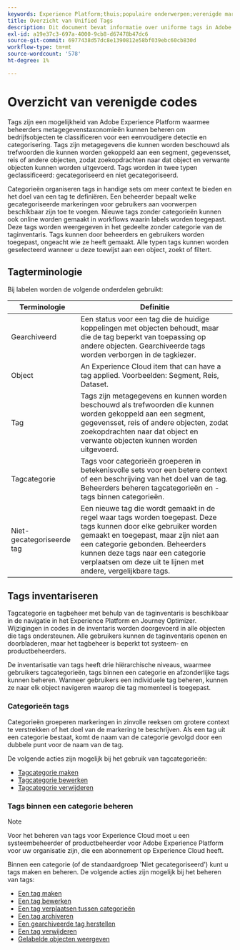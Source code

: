```yaml
---
keywords: Experience Platform;thuis;populaire onderwerpen;verenigde markeringen;markeringen;
title: Overzicht van Unified Tags
description: Dit document bevat informatie over uniforme tags in Adobe Experience Platform
exl-id: a19e37c3-697a-4000-9cb8-d67478b47dc6
source-git-commit: 6977438d57dc8e1390812e58bf039ebc60cb830d
workflow-type: tm+mt
source-wordcount: '578'
ht-degree: 1%

---
```


# Overzicht van verenigde codes

Tags zijn een mogelijkheid van Adobe Experience Platform waarmee beheerders metagegevenstaxonomieën kunnen beheren om bedrijfsobjecten te classificeren voor een eenvoudigere detectie en categorisering. Tags zijn metagegevens die kunnen worden beschouwd als trefwoorden die kunnen worden gekoppeld aan een segment, gegevensset, reis of andere objecten, zodat zoekopdrachten naar dat object en verwante objecten kunnen worden uitgevoerd. Tags worden in twee typen geclassificeerd: gecategoriseerd en niet gecategoriseerd.

Categorieën organiseren tags in handige sets om meer context te bieden en het doel van een tag te definiëren. Een beheerder bepaalt welke gecategoriseerde markeringen voor gebruikers aan voorwerpen beschikbaar zijn toe te voegen. Nieuwe tags zonder categorieën kunnen ook online worden gemaakt in workflows waarin labels worden toegepast. Deze tags worden weergegeven in het gedeelte zonder categorie van de taginventaris. Tags kunnen door beheerders en gebruikers worden toegepast, ongeacht wie ze heeft gemaakt. Alle typen tags kunnen worden geselecteerd wanneer u deze toewijst aan een object, zoekt of filtert.

## Tagterminologie

Bij labelen worden de volgende onderdelen gebruikt:

| Terminologie | Definitie |
| --- | --- |
| Gearchiveerd | Een status voor een tag die de huidige koppelingen met objecten behoudt, maar die de tag beperkt van toepassing op andere objecten.  Gearchiveerde tags worden verborgen in de tagkiezer. |
| Object | An Experience Cloud item that can have a tag applied.  Voorbeelden: Segment, Reis, Dataset. |
| Tag | Tags zijn metagegevens en kunnen worden beschouwd als trefwoorden die kunnen worden gekoppeld aan een segment, gegevensset, reis of andere objecten, zodat zoekopdrachten naar dat object en verwante objecten kunnen worden uitgevoerd. |
| Tagcategorie | Tags voor categorieën groeperen in betekenisvolle sets voor een betere context of een beschrijving van het doel van de tag.  Beheerders beheren tagcategorieën en -tags binnen categorieën. |
| Niet-gecategoriseerde tag | Een nieuwe tag die wordt gemaakt in de regel waar tags worden toegepast. Deze tags kunnen door elke gebruiker worden gemaakt en toegepast, maar zijn niet aan een categorie gebonden.  Beheerders kunnen deze tags naar een categorie verplaatsen om deze uit te lijnen met andere, vergelijkbare tags. |

## Tags inventariseren

Tagcategorie en tagbeheer met behulp van de taginventaris is beschikbaar in de navigatie in het Experience Platform en Journey Optimizer. Wijzigingen in codes in de inventaris worden doorgevoerd in alle objecten die tags ondersteunen. Alle gebruikers kunnen de taginventaris openen en doorbladeren, maar het tagbeheer is beperkt tot systeem- en productbeheerders.

De inventarisatie van tags heeft drie hiërarchische niveaus, waarmee gebruikers tagcategorieën, tags binnen een categorie en afzonderlijke tags kunnen beheren. Wanneer gebruikers een individuele tag beheren, kunnen ze naar elk object navigeren waarop die tag momenteel is toegepast.

### Categorieën tags

Categorieën groeperen markeringen in zinvolle reeksen om grotere context te verstrekken of het doel van de markering te beschrijven. Als een tag uit een categorie bestaat, komt de naam van de categorie gevolgd door een dubbele punt voor de naam van de tag.

De volgende acties zijn mogelijk bij het gebruik van tagcategorieën:

* [Tagcategorie maken](./ui/tags-categories.md#create-tag-category)
* [Tagcategorie bewerken](./ui/tags-categories.md#edit-tag-category-edit-tag-category)
* [Tagcategorie verwijderen](./ui/tags-categories.md#delete-tag-category-delete-tag-category)

### Tags binnen een categorie beheren

>[!NOTE]
>
>Voor het beheren van tags voor Experience Cloud moet u een systeembeheerder of productbeheerder voor Adobe Experience Platform voor uw organisatie zijn, die een abonnement op Experience Cloud heeft.

Binnen een categorie (of de standaardgroep &#39;Niet gecategoriseerd&#39;) kunt u tags maken en beheren. De volgende acties zijn mogelijk bij het beheren van tags:

* [Een tag maken](./ui/managing-tags.md#create-a-tag-create-tag)
* [Een tag bewerken](./ui/managing-tags.md#edit-a-tag-edit-tag)
* [Een tag verplaatsen tussen categorieën](./ui/managing-tags.md#move-a-tag-between-categories-move-tag)
* [Een tag archiveren](./ui/managing-tags.md#archive-a-tag-archive-tag)
* [Een gearchiveerde tag herstellen](./ui/managing-tags.md#restore-an-archived-tag-restore-archived-tag)
* [Een tag verwijderen](./ui/managing-tags.md#delete-a-tag-delete-tag)
* [Gelabelde objecten weergeven](./ui/managing-tags.md#viewing-tagged-objects-view-tagged)
